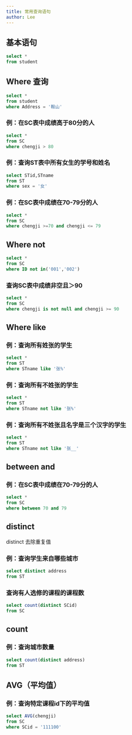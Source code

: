 ```yaml
---
title: 常用查询语句
author: Lee
---
```


## 基本语句

```sql
select *
from student
```

## Where 查询

```sql
select *
from student
where Address = '鞍山'
```

### 例：在SC表中成绩高于80分的人

```sql
select *
from SC
where chengji > 80
```

### 例：查询ST表中所有女生的学号和姓名

```sql
select STid,STname
from ST
where sex = '女'
```

### 例：在SC表中成绩在70-79分的人

```sql
select *
from SC
where chengji >=70 and chengji <= 79
```

## Where not

```sql
select *
from SC
where ID not in('001','002')
```

### 查询SC表中成绩非空且＞90
```sql
select *
from SC
where chengji is not null and chengji >= 90
```

## Where like

### 例：查询所有姓张的学生

```sql
select *
from ST
where STname like '张%'
```

### 例：查询所有不姓张的学生

```sql
select *
from ST
where STname not like '张%'
```

### 例：查询所有不姓张且名字是三个汉字的学生
```sql
select *
from ST
where STname not like '张__'
```

## between and

### 例：在SC表中成绩在70-79分的人

```sql
select *
from SC
where between 70 and 79
```

## distinct
distinct 去除重复值
### 例：查询学生来自哪些城市

```sql
select distinct address
from ST
```

### 查询有人选修的课程的课程数

```sql
select count(distinct SCid)
from SC
```

## count

### 例：查询城市数量

```sql
select count(distinct address)
from ST
```

## AVG（平均值）

### 例：查询特定课程id下的平均值

```sql
select AVG(chengji)
from SC
where SCid = '111100'
```
